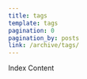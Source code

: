 ```yaml
---
title: tags
template: tags
pagination: 0
pagination_by: posts
link: /archive/tags/
---
```


Index Content